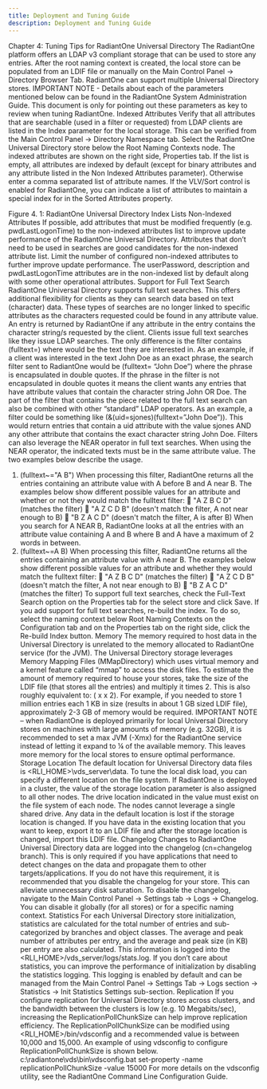 ```yaml
---
title: Deployment and Tuning Guide
description: Deployment and Tuning Guide
---
```


Chapter 4: Tuning Tips for RadiantOne Universal Directory
The RadiantOne platform offers an LDAP v3 compliant storage that can be used to store any entries.  After the root naming context is created, the local store can be populated from an LDIF file or manually on the Main Control Panel -> Directory Browser Tab. RadiantOne can support multiple Universal Directory stores. 
 	IMPORTANT NOTE - Details about each of the parameters mentioned below can be found in the RadiantOne System Administration Guide. This document is only for pointing out these parameters as key to review when tuning RadiantOne.
Indexed Attributes
Verify that all attributes that are searchable (used in a filter or requested) from LDAP clients are listed in the Index parameter for the local storage. This can be verified from the Main Control Panel -> Directory Namespace tab. Select the RadiantOne Universal Directory store below the Root Naming Contexts node. The indexed attributes are shown on the right side, Properties tab. If the list is empty, all attributes are indexed by default (except for binary attributes and any attribute listed in the Non Indexed Attributes parameter). Otherwise enter a comma separated list of attribute names. If the VLV/Sort control is enabled for RadiantOne, you can indicate a list of attributes to maintain a special index for in the Sorted Attributes property.
 
Figure 4. 1: RadiantOne Universal Directory Index Lists
Non-Indexed Attributes
If possible, add attributes that must be modified frequently (e.g. pwdLastLogonTime) to the non-indexed attributes list to improve update performance of the RadiantOne Universal Directory. Attributes that don’t need to be used in searches are good candidates for the non-indexed attribute list.  Limit the number of configured non-indexed attributes to further improve update performance.
The userPassword, description and pwdLastLogonTime attributes are in the non-indexed list by default along with some other operational attributes. 
Support for Full Text Search
RadiantOne Universal Directory supports full text searches. This offers additional flexibility for clients as they can search data based on text (character) data. These types of searches are no longer linked to specific attributes as the characters requested could be found in any attribute value. An entry is returned by RadiantOne if any attribute in the entry contains the character string/s requested by the client.
Clients issue full text searches like they issue LDAP searches. The only difference is the filter contains (fulltext=<value>) where <value> would be the text they are interested in. As an example, if a client was interested in the text John Doe as an exact phrase, the search filter sent to RadiantOne would be (fulltext= “John Doe”) where the phrase is encapsulated in double quotes. If the phrase in the filter is not encapsulated in double quotes it means the client wants any entries that have attribute values that contain the character string John OR Doe. 
The part of the filter that contains the piece related to the full text search can also be combined with other “standard” LDAP operators. As an example, a filter could be something like (&(uid=sjones)(fulltext=”John Doe”)). This would return entries that contain a uid attribute with the value sjones AND any other attribute that contains the exact character string John Doe.
Filters can also leverage the NEAR operator in full text searches. When using the NEAR operator, the indicated texts must be in the same attribute value. The two examples below describe the usage.
1. (fulltext~="A B")
When processing this filter, RadiantOne returns all the entries containing an attribute value with A before B and A near B. The examples below show different possible values for an attribute and whether or not they would match the fulltext filter: 
	"A Z B C D" (matches the filter)
	"A Z C D B" (doesn't match the filter, A not near enough to B)
	"B Z A C D" (doesn't match the filter, A is after B)
When you search for A NEAR B, RadiantOne looks at all the entries with an attribute value containing A and B where B and A have a maximum of 2 words in between.
2. (fulltext~=A B)
When processing this filter, RadiantOne returns all the entries containing an attribute value with A near B. The examples below show different possible values for an attribute and whether they would match the fulltext filter:
	"A Z B C D" (matches the filter)
	"A Z C D B" (doesn't match the filter, A not near enough to B)
	"B Z A C D" (matches the filter)
To support full text searches, check the Full-Text Search option on the Properties tab for the select store and click Save. If you add support for full text searches, re-build the index. To do so, select the naming context below Root Naming Contexts on the Configuration tab and on the Properties tab on the right side, click the Re-build Index button.
Memory
The memory required to host data in the Universal Directory is unrelated to the memory allocated to RadiantOne service (for the JVM).  The Universal Directory storage leverages Memory Mapping Files (MMapDirectory) which uses virtual memory and a kernel feature called “mmap” to access the disk files. To estimate the amount of memory required to house your stores, take the size of the LDIF file (that stores all the entries) and multiply it times 2. This is also roughly equivalent to: (<number of entries> x <size of an entry> x 2). For example, if you needed to store 1 million entries each 1 KB in size (results in about 1 GB sized LDIF file), approximately 2-3 GB of memory would be required.
 	IMPORTANT NOTE – when RadiantOne is deployed primarily for local Universal Directory stores on machines with large amounts of memory (e.g. 32GB), it is recommended to set a max JVM (-Xmx) for the RadiantOne service instead of letting it expand to ¼ of the available memory. This leaves more memory for the local stores to ensure optimal performance.
Storage Location
The default location for Universal Directory data files is <RLI_HOME>\vds_server\data. To tune the local disk load, you can specify a different location on the file system. If RadiantOne is deployed in a cluster, the value of the storage location parameter is also assigned to all other nodes. The drive location indicated in the value must exist on the file system of each node. The nodes cannot leverage a single shared drive.
Any data in the default location is lost if the storage location is changed. If you have data in the existing location that you want to keep, export it to an LDIF file and after the storage location is changed, import this LDIF file. 
Changelog
Changes to RadiantOne Universal Directory data are logged into the changelog (cn=changelog branch). This is only required if you have applications that need to detect changes on the data and propagate them to other targets/applications. If you do not have this requirement, it is recommended that you disable the changelog for your store. This can alleviate unnecessary disk saturation. 
To disable the changelog, navigate to the Main Control Panel -> Settings tab -> Logs -> Changelog. You can disable it globally (for all stores) or for a specific naming context.
Statistics
For each Universal Directory store initialization, statistics are calculated for the total number of entries and sub-categorized by branches and object classes. The average and peak number of attributes per entry, and the average and peak size (in KB) per entry are also calculated. This information is logged into the <RLI_HOME>/vds_server/logs/stats.log. If you don’t care about statistics, you can improve the performance of initialization by disabling the statistics logging.  This logging is enabled by default and can be managed from the Main Control Panel -> Settings Tab -> Logs section -> Statistics -> Init Statistics Settings sub-section.
Replication 
If you configure replication for Universal Directory stores across clusters, and the bandwidth between the clusters is low (e.g. 10 Megabits/sec), increasing the ReplicationPollChunkSize can help improve replication efficiency. The ReplicationPollChunkSize can be modified using <RLI_HOME>/bin/vdsconfig and a recommended value is between 10,000 and 15,000.
An example of using vdsconfig to configure ReplicationPollChunkSize is shown below.
c:\radiantone\vds\bin\vdsconfig.bat set-property -name replicationPollChunkSize -value 15000
For more details on the vdsconfig utility, see the RadiantOne Command Line Configuration Guide.
